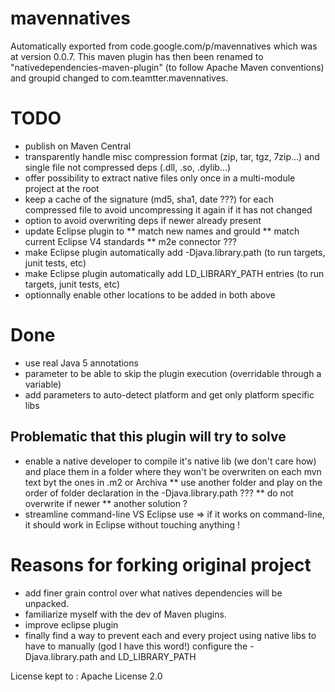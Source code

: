 # mavennatives

Automatically exported from code.google.com/p/mavennatives which was at version 0.0.7.
This maven plugin has then been renamed to "nativedependencies-maven-plugin" (to follow Apache Maven conventions) and groupid changed to com.teamtter.mavennatives.

# TODO

* publish on Maven Central
* transparently handle misc compression format (zip, tar, tgz, 7zip...) and single file not compressed deps (.dll, .so, .dylib...)
* offer possibility to extract native files only once in a multi-module project at the root
* keep a cache of the signature (md5, sha1, date ???) for each compressed file to avoid uncompressing it again if it has not changed
* option to avoid overwriting deps if newer already present
* update Eclipse plugin to
** match new names and grouId
** match current Eclipse V4 standards
** m2e connector ???
* make Eclipse plugin automatically add -Djava.library.path (to run targets, junit tests, etc)
* make Eclipse plugin automatically add LD_LIBRARY_PATH entries (to run targets, junit tests, etc)
* optionnally enable other locations to be added in both above

# Done

* use real Java 5 annotations
* parameter to be able to skip the plugin execution (overridable through a variable)
* add parameters to auto-detect platform and get only platform specific libs


## Problematic that this plugin will try to solve

* enable a native developer to compile it's native lib (we don't care how) and place them in a folder where they won't be overwriten on each mvn text byt the ones in .m2 or Archiva
** use another folder and play on the order of folder declaration in the -Djava.library.path ???
** do not overwrite if newer
** another solution ?
* streamline command-line VS Eclipse use => if it works on command-line, it should work in Eclipse without touching anything !


# Reasons for forking original project

* add finer grain control over what natives dependencies will be unpacked.
* familiarize myself with the dev of Maven plugins.
* improve eclipse plugin
* finally find a way to prevent each and every project using native libs to have to manually (god I have this word!) configure the -Djava.library.path and LD_LIBRARY_PATH

License kept to : Apache License 2.0 
